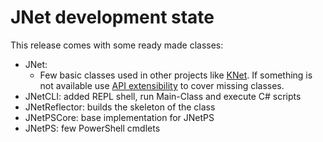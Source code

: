 # JNet development state

This release comes with some ready made classes:

* JNet:
    * Few basic classes used in other projects like [KNet](https://github.com/masesgroup/KNet). If something is not available use [API extensibility](API_extensibility.md) to cover missing classes.
* JNetCLI: added REPL shell, run Main-Class and execute C# scripts
* JNetReflector: builds the skeleton of the class
* JNetPSCore: base implementation for JNetPS
* JNetPS: few PowerShell cmdlets